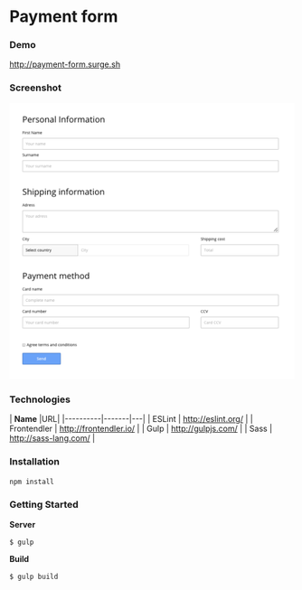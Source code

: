 # Payment form

### Demo
http://payment-form.surge.sh

### Screenshot
![screenshot](/resources/screenshot.png?raw=true "screenshot")

### Technologies

| **Name** |URL|
|----------|-------|---|
| ESLint | http://eslint.org/ |
| Frontendler | http://frontendler.io/ |
| Gulp | http://gulpjs.com/ |
| Sass | http://sass-lang.com/ |

### Installation

```bash
npm install
```

### Getting Started

**Server**

```
$ gulp
```

**Build**

```
$ gulp build
```
